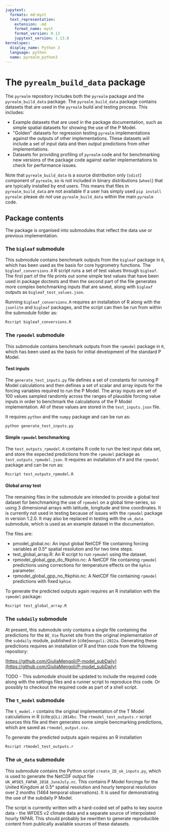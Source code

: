 ```yaml
---
jupytext:
  formats: md:myst
  text_representation:
    extension: .md
    format_name: myst
    format_version: 0.13
    jupytext_version: 1.13.8
kernelspec:
  display_name: Python 3
  language: python
  name: pyrealm_python3
---
```


# The `pyrealm_build_data` package

The `pyrealm` repository includes both the `pyrealm` package and the
`pyrealm_build_data` package. The `pyrealm_build_data` package contains datasets that
are used in the `pyrealm` build and testing process. This includes:

* Example datasets that are used in the package documentation, such as simple spatial
  datasets for showing the use of the P Model.
* "Golden" datasets for regression testing `pyrealm` implementations against the outputs
  of other implementations. These datasets will include a set of input data and then
  output predictions from other implementations.
* Datasets for providing profiling of `pyrealm` code and for benchmarking new versions
  of the package code against earlier implementations to check for performance issues.

Note that `pyrealm_build_data` is a source distribution only (`sdist`) component of
`pyrealm`, so is not included in binary distributions (`wheel`) that are typically
installed by end users. This means that files in `pyrealm_build_data` are not available
if a user has simply used `pip install pyrealm`: please *do not* use
`pyrealm_build_data` within the main `pyrealm` code.

## Package contents

The package is organised into submodules that reflect the data use or previous
implementation.

### The `bigleaf` submodule

This submodule contains benchmark outputs from the `bigleaf` package in `R`, which has
been used as the basis for core hygrometry functions. The `bigleaf_conversions.R` R
script runs a set of test values through `bigleaf`. The first part of the file prints
out some simple test values that have been used in package doctests and then the second
part of the file generates more complex benchmarking inputs that are saved, along with
`bigleaf` outputs as `bigleaf_test_values.json`.

Running `bigleaf_conversions.R` requires an installation of R along with the `jsonlite`
and `bigleaf` packages, and the script can then be run from within the submodule folder
as:

```sh
Rscript bigleaf_conversions.R
```

### The `rpmodel` submodule

This submodule contains benchmark outputs from the `rpmodel` package in `R`, which has
been used as the basis for initial development of the standard P Model.

#### Test inputs

The `generate_test_inputs.py` file defines a set of constants for running P Model
calculations and then defines a set of scalar and array inputs for the forcing variables
required to run the P Model. The array inputs are set of 100 values sampled randomly
across the ranges of plausible forcing value inputs in order to benchmark the
calculations of the P Model implementation. All of these values are stored in the
`test_inputs.json` file.

It requires `python` and the `numpy` package and can be run as:

```sh
python generate_test_inputs.py
```

#### Simple `rpmodel` benchmarking

The `test_outputs_rpmodel.R` contains R code to run the test input data set, and store
the expected predictions from the `rpmodel` package as `test_outputs_rpmodel.json`. It
requires an installation of `R` and the `rpmodel` package and can be run as:

```sh
Rscript test_outputs_rpmodel.R
```

#### Global array test

The remaining files in the submodule are intended to provide a global test dataset for
benchmarking the use of `rpmodel` on a global time-series, so using 3 dimensional arrays
with latitude, longitude and time coordinates. It is currently not used in testing
because of issues with the `rpmodel` package in version 1.2.0. It may also be replaced
in testing with the `uk_data` submodule, which is used as an example dataset in the
documentation.

The files are:

* pmodel_global.nc: An input global NetCDF file containing forcing variables at 0.5°
  spatial resolution and for two time steps.
* test_global_array.R: An R script to run `rpmodel` using the dataset.
* rpmodel_global_gpp_do_ftkphio.nc: A NetCDF file containing `rpmodel` predictions using
 corrections for temperature effects on the `kphio` parameter.
* rpmodel_global_gpp_no_ftkphio.nc: A NetCDF file containing `rpmodel` predictions with
  fixed `kphio`.

To generate the predicted outputs again requires an R installation with the `rpmodel`
package:

```sh
Rscript test_global_array.R
```

### The `subdaily` submodule

At present, this submodule only contains a single file containing the predictions for
the `BE_Vie` fluxnet site from the original implementation of the `subdaily` module,
published in {cite}`mengoli:2022a`. Generating these predictions requires an
installation of R and then code from the following repository:

[https://github.com/GiuliaMengoli/P-model_subDaily](https://github.com/GiuliaMengoli/P-model_subDaily)

TODO - This submodule should be updated to include the required code along with the
settings files and a runner script to reproduce this code. Or possibly to checkout the
required code as part of a shell script.

### The `t_model` submodule

The `t_model.r` contains the original implementation of the T Model calculations in R
{cite:p}`Li:2014bc`. The `rtmodel_test_outputs.r` script sources this file and then
generates some simple bencmarking predictions, which are saved as `rtmodel_output.csv`.

To generate the predicted outputs again requires an R installation

```sh
Rscript rtmodel_test_outputs.r
```

### The `uk_data` submodule

This submodule contains the Python script `create_2D_uk_inputs.py`, which is used to
generate the NetCDF output file `UK_WFDE5_FAPAR_2018_JuneJuly.nc`. This contains P Model
forcings for the United Kingdom at 0.5° spatial resolution and hourly temporal
resolution over 2 months (1464 temporal observations). It is used for demonstrating the
use of the subdaily P Model.

The script is currently written with a hard-coded set of paths to key source data - the
WFDE5 v2 climate data and a separate source of interpolated hourly fAPAR. This should
probably be rewritten to generate reproducible content from publically available sources
of these datasets.
